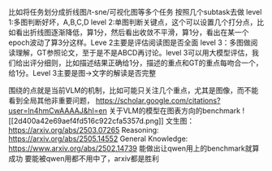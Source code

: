 比如将任务划分成折线图/t-sne/可视化图等多个任务
按照几个subtask去做
level 1:多图判断好坏，A,B,C,D
level 2:单图判断关键点，这个可以设置几个打分点，比如看出折线图逐渐降低，算1分，然后看出收敛不平滑，算1分，看出在某一个epoch波动了算3分这样。Leve 2主要是评估阅读图是否全面
level 3：多图做阅读理解，GT参照论文，至于是不是ABCD再讨论。level 3可以用大模型评估，我们给出评分细则，比如描述结果正确给1分，描述的重点和GT的重点每吻合一个，给1分。Level 3主要是图->文字的解读是否完整

围绕的点就是当前VLM的机制，比如可能只关注几个重点，尤其是图像，而不能看到全局其他非重要问题，
https://scholar.google.com/citations?user=ln4hmCwAAAAJ&hl=en
关于VLM的模型在图表方向的benchmark
![[2d400a42e69aef4fd516c922cfa5357d.png]]
文生图：https://arxiv.org/abs/2503.07265
Reasoning: https://arxiv.org/abs/2505.14552
General Knowledge: https://www.arxiv.org/abs/2502.14739
能做出让qwen用上的benchmark就算成功
要能被qwen用都不用中了，arxiv都是胜利